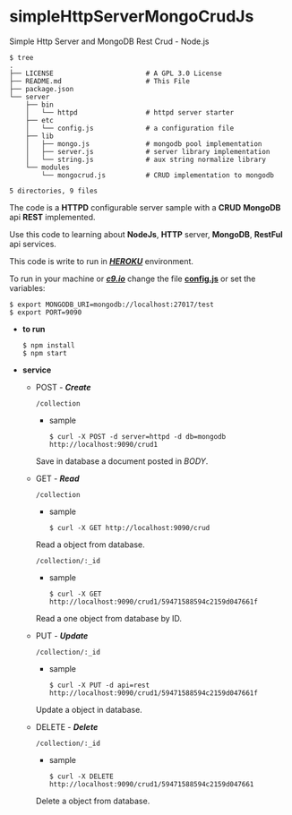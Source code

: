 # simpleHttpServerMongoCrudJs
Simple Http Server and MongoDB Rest Crud - Node.js

```
$ tree
.
├── LICENSE                       # A GPL 3.0 License
├── README.md                     # This File
├── package.json
└── server
    ├── bin
    │   └── httpd                 # httpd server starter
    ├── etc
    │   └── config.js             # a configuration file
    ├── lib
    │   ├── mongo.js              # mongodb pool implementation
    │   ├── server.js             # server library implementation
    │   └── string.js             # aux string normalize library 
    └── modules
        └── mongocrud.js          # CRUD implementation to mongodb

5 directories, 9 files
```

The code is a **HTTPD** configurable server sample with a **CRUD** **MongoDB** api **REST** implemented.

Use this code to learning about **NodeJs**, **HTTP** server, **MongoDB**, **RestFul** api services.

This code is write to run in [***HEROKU***](https://www.heroku.com/) environment.

To run in your machine or [***c9.io***](https://c9.io) change the file [**config.js**](./server/etc/config.js) or set the variables:
```
$ export MONGODB_URI=mongodb://localhost:27017/test
$ export PORT=9090
```

* **to run**
    ```
    $ npm install
    $ npm start
    ```
* **service**
    * POST - ***Create***
        ```
        /collection
        ```
        * sample
            ```
            $ curl -X POST -d server=httpd -d db=mongodb http://localhost:9090/crud1
            ```
        Save in database a document posted in *BODY*.

    * GET - ***Read***
        ```
        /collection
        ```
        * sample
            ```
            $ curl -X GET http://localhost:9090/crud
            ```
        Read a object from database.
        ```
        /collection/:_id
        ```
        * sample
            ```
            $ curl -X GET http://localhost:9090/crud1/59471588594c2159d047661f
            ```
        Read a one object from database by ID.

    * PUT - ***Update***
        ```
        /collection/:_id
        ```
        * sample
            ```
            $ curl -X PUT -d api=rest http://localhost:9090/crud1/59471588594c2159d047661f
            ```
        Update a object in database.

    * DELETE - ***Delete***
        ```
        /collection/:_id
        ```
        * sample
            ```
            $ curl -X DELETE http://localhost:9090/crud1/59471588594c2159d047661
            ```
        Delete a object from database.
